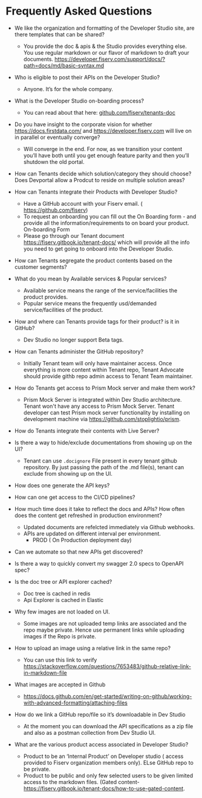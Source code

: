 # Frequently Asked Questions

* We like the organization and formatting of the Developer Studio site, are there templates that can be shared?
  * You provide the doc & apis & the Studio provides everything else.  You use regular markdown or our flavor of markdown to draft your documents. https://developer.fiserv.com/support/docs/?path=docs/md/basic-syntax.md

* Who is eligible to post their APIs on the Developer Studio?
  * Anyone.  It’s for the whole company.

* What is the Developer Studio on-boarding process?
  * You can read about that here: [github.com/fiserv/tenants-doc](https://fiserv.gitbook.io/tenant-docs/)

* Do you have insight to the corporate vision for whether https://docs.firstdata.com/ and https://developer.fiserv.com will live on in parallel or eventually converge?
  * Will converge in the end.  For now, as we transition your content you’ll have both until you get enough feature parity and then you’ll shutdown the old portal.

* How can Tenants decide which solution/category they should choose? Does Devportal allow a Prodcut to reside on multiple solution areas?

* How can Tenants integrate their Products with Developer Studio?
   * Have a GitHub account with your Fiserv email. ( https://github.com/fiserv)
   * To request an onboarding you can fill out the On Boarding form - and provide all the information/requirements  to on board your product. On-boarding Form
   * Please go through our Tenant document https://fiserv.gitbook.io/tenant-docs/ which will provide all the info you need to get going to onboard into the Developer Studio. 


* How can Tenants segregate the product contents based on the customer segments?


* What do you mean by Available services & Popular services?
   * Available service means the range of the service/facilities the product provides.
   * Popular service means the frequently usd/demanded service/facilities of the product.


* How and where can Tenants provide tags for their product? is it in GitHub?
   * Dev Studio no longer support Beta tags.


* How can Tenants administer the GitHub repository?
   * Initially Tenant team will only have maintainer access. Once everything is more content within Tenant repo, Tenant Advocate should provide        githb repo admin access to Tenant Team maintainer. 


* How do Tenants get access to Prism Mock server and make them work?
  * Prism Mock Server is integrated within Dev Studio architecture. Tenant won't have any access to Prism Mock Server. Tenant developer can test Prism       mock server functionality by installing on development machine via https://github.com/stoplightio/prism. 

* How do Tenants integrate their contents with Live Server?
  

* Is there a way to hide/exclude documentations from showing up on the UI?
  * Tenant can use `.docignore` File present in every tenant github repository. By just passing the path of the .md file(s), tenant can exclude from showing up on the UI. 

* How does one generate the API keys?


* How can one get access to the CI/CD pipelines?


* How much time does it take to reflect the docs and APIs? How often does the content get refreshed in production environment?
  * Updated documents are refelcted immediately via Github webhooks.
  * APIs are updated on different interval per environment.
     - PROD ( On Production deployment day)

* Can we automate so that new APIs get discovered?


* Is there a way to quickly convert my swagger 2.0 specs to OpenAPI spec?


* Is the doc tree or API explorer cached?
  * Doc tree is cached in redis
  * Api Explorer is cached in Elastic


* Why few images are not loaded on UI.
  * Some images are not uploaded temp links are associated and the repo maybe private. Hence use permanent links while uploading images if the Repo is private.

* How to upload an image using a relative link in the same repo?
  * You can use this link to verify  https://stackoverflow.com/questions/7653483/github-relative-link-in-markdown-file


* What  images are accepted in Github
  * https://docs.github.com/en/get-started/writing-on-github/working-with-advanced-formatting/attaching-files
 

* How do we link a GitHub repo/file so it’s downloadable in Dev Studio
  * At the moment you can download the API specifications as a zip file and also as a postman collection from Dev Studio UI.

* What are the various product access associated in Developer Studio?
  * Product to be an ‘Internal Product’ on Developer studio ( access provided to Fiserv organization members only). ELse GitHub repo to be private.
  * Product to be public and only few selected users to be given limited access to the markdown files. (Gated content- https://fiserv.gitbook.io/tenant-docs/how-to-use-gated-content.


